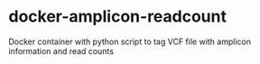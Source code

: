 # docker-amplicon-readcount
Docker container with python script to tag VCF file with amplicon information and read counts 
